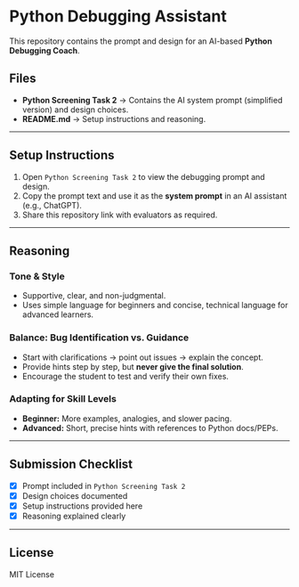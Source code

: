 # Python Debugging Assistant

This repository contains the prompt and design for an AI-based **Python Debugging Coach**.

## Files
- **Python Screening Task 2** → Contains the AI system prompt (simplified version) and design choices.  
- **README.md** → Setup instructions and reasoning.

---

## Setup Instructions
1. Open `Python Screening Task 2` to view the debugging prompt and design.  
2. Copy the prompt text and use it as the **system prompt** in an AI assistant (e.g., ChatGPT).  
3. Share this repository link with evaluators as required.

---

## Reasoning

### Tone & Style
- Supportive, clear, and non-judgmental.  
- Uses simple language for beginners and concise, technical language for advanced learners.  

### Balance: Bug Identification vs. Guidance
- Start with clarifications → point out issues → explain the concept.  
- Provide hints step by step, but **never give the final solution**.  
- Encourage the student to test and verify their own fixes.  

### Adapting for Skill Levels
- **Beginner:** More examples, analogies, and slower pacing.  
- **Advanced:** Short, precise hints with references to Python docs/PEPs.  

---

## Submission Checklist
- [x] Prompt included in `Python Screening Task 2`  
- [x] Design choices documented  
- [x] Setup instructions provided here  
- [x] Reasoning explained clearly  

---

## License
MIT License  
